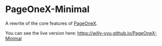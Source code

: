 # PageOneX-Minimal
A rewrite of the core features of [PageOneX](http://pageonex.com).

You can see the live version here: https://willy-vvu.github.io/PageOneX-Minimal
